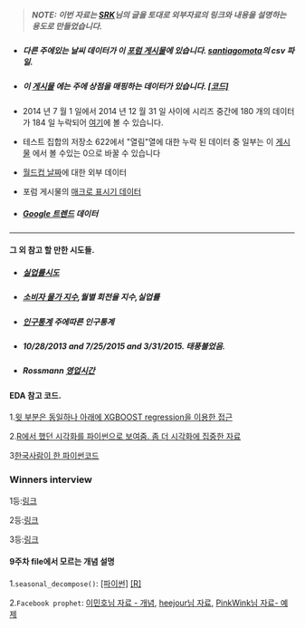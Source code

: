 > ##### NOTE: 이번 자료는 [SRK](https://www.kaggle.com/c/rossmann-store-sales/discussion/17229)님의 글을 토대로 외부자료의 링크와 내용을 설명하는 용도로 만들었습니다.


- ##### 다른 주에있는 날씨 데이터가 이 [포럼 게시물](https://www.kaggle.com/c/rossmann-store-sales/forums/t/17058/weather-at-berlin-us-airport/97075#post97075)에 있습니다. [santiagomota](https://github.com/santiagomota/Kaggle_Rossmann)의 csv 파일.

- ##### 이 [게시물](https://www.kaggle.com/c/rossmann-store-sales/forums/t/17048/putting-stores-on-the-map) 에는 주에 상점을 매핑하는 데이터가 있습니다. [[코드]](https://gist.github.com/gereleth/781a92c97b58b07a11e2#file-putting_stores_on_map-ipynb)

- 2014 년 7 월 1 일에서 2014 년 12 월 31 일 사이에 시리즈 중간에 180 개의 데이터가 184 일 누락되어 [여기](https://www.kaggle.com/c/rossmann-store-sales/forums/t/17048/putting-stores-on-the-map/96921#post96921)에 볼 수 있습니다.

- 테스트 집합의 저장소 622에서 "열림"열에 대한 누락 된 데이터 중 일부는 이 [게시물](https://www.kaggle.com/c/rossmann-store-sales/forums/t/17048/putting-stores-on-the-map/96969#post96969) 에서 볼 수있는 0으로 바꿀 수 있습니다

- [월드컵 날짜](https://www.kaggle.com/c/rossmann-store-sales/forums/t/17163/external-data-world-cup-dates)에 대한 외부 데이터

- 포럼 게시물의 [매크로 표시기 데이터](https://www.kaggle.com/c/rossmann-store-sales/forums/t/17111/macro-indicators)

- ##### [Google 트렌드](https://www.kaggle.com/c/rossmann-store-sales/forums/t/17130/google-trends/97196#post97196) 데이터

---


#### 그 외 참고 할 만한 시도들.
- ##### [실업률시도](https://www.kaggle.com/c/rossmann-store-sales/discussion/17229#97980)
- ##### [소비자 물가 지수](https://www.kaggle.com/c/rossmann-store-sales/discussion/17229#100395),월별 회전율 지수,실업률
- ##### [인구통계](https://www.kaggle.com/c/rossmann-store-sales/discussion/17229#100342) 주에따른 인구통계
- ##### 10/28/2013 and 7/25/2015 and 3/31/2015. 태풍불었음.
- ##### Rossmann [영업시간](http://www.rossmann.de/verbraucherportal/services/filialsuche.html )

#### EDA 참고 코드.
1.[윗 부분은 동일하나 아래에 XGBOOST regression을 이용한 접근](https://github.com/elena-petrova/rossmann_TSA_forecasts/blob/master/Rossmann_Sales.ipynb)

2.[R에서 했던 시각화를 파이썬으로 보여줌. 좀 더 시각화에 집중한 자료](https://github.com/BambyG/Rossmann-sales-analysis/blob/master/final_presentation_rossmann.ipynb)

3[한국사람이 한 파이썬코드](https://gist.github.com/inbass/abcfd2b93e6903450942c1f87ba8b366)

### Winners interview
1등:[링크](http://blog.kaggle.com/2015/12/21/rossmann-store-sales-winners-interview-1st-place-gert/)

2등:[링크](http://blog.kaggle.com/2016/02/03/rossmann-store-sales-winners-interview-2nd-place-nima-shahbazi/)

3등:[링크](http://blog.kaggle.com/2016/01/22/rossmann-store-sales-winners-interview-3rd-place-cheng-gui/)

#### 9주차 file에서 모르는 개념 설명
1.`seasonal_decompose()`: [[파이썬]](https://machinelearningmastery.com/decompose-time-series-data-trend-seasonality/) [[R]](https://anomaly.io/seasonal-trend-decomposition-in-r/)

2.`Facebook prophet`: [이민호님 자료 - 개념](http://me2.do/51cKnMZQ), [heejour님 자료](https://blog.naver.com/cuteprobe?Redirect=Log&logNo=221062988983), [PinkWink님 자료- 예제](http://pinkwink.kr/1040?category=580892)



